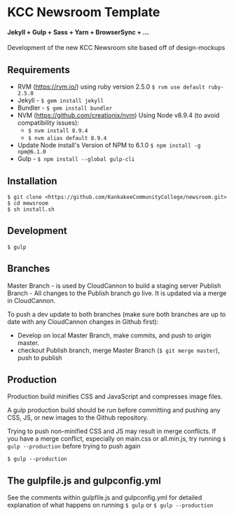 # KCC Newsroom Template

#### Jekyll + Gulp + Sass + Yarn + BrowserSync + ...

Development of the new KCC Newsroom site based off of design-mockups

## Requirements
- RVM (<https://rvm.io/>) using ruby version 2.5.0 `$ rvm use default ruby-2.5.0`
- Jekyll - `$ gem install jekyll`
- Bundler - `$ gem install bundler`
- NVM (<https://github.com/creationix/nvm>) Using Node v8.9.4 (to avoid compatibility issues):
	- `$ nvm install 8.9.4`
	- `$ nvm alias default 8.9.4`
- Update Node install's Version of NPM to 6.1.0 `$ npm install -g npm@6.1.0`
- Gulp - `$ npm install --global gulp-cli`

## Installation
	$ git clone <https://github.com/KankakeeCommunityCollege/newsroom.git>
	$ cd mewsroom
	$ sh install.sh

## Development
	$ gulp

## Branches

Master Branch - is used by CloudCannon to build a staging server
Publish Branch - All changes to the Publish branch go live. It is updated via a merge in CloudCannon.

To push a dev update to both branches (make sure both branches are up to date with any CloudCannon changes in Github first):
- Develop on local Master Branch, make commits, and push to origin master.
- checkout Publish branch, merge Master Branch (`$ git merge master`), push to publish

## Production

Production build minifies CSS and JavaScript and compresses image files.

A gulp production build should be run before committing and pushing any CSS, JS, or new images to the Github repository.

Trying to push non-minified CSS and JS may result in merge conflicts.  If you have a merge conflict, especially on main.css or all.min.js, try running `$ gulp --production` before trying to push again

	$ gulp --production

## The gulpfile.js and gulpconfig.yml

See the comments within gulpfile.js and gulpconfig.yml for detailed explanation of what happens on running `$ gulp` or `$ gulp --production`

